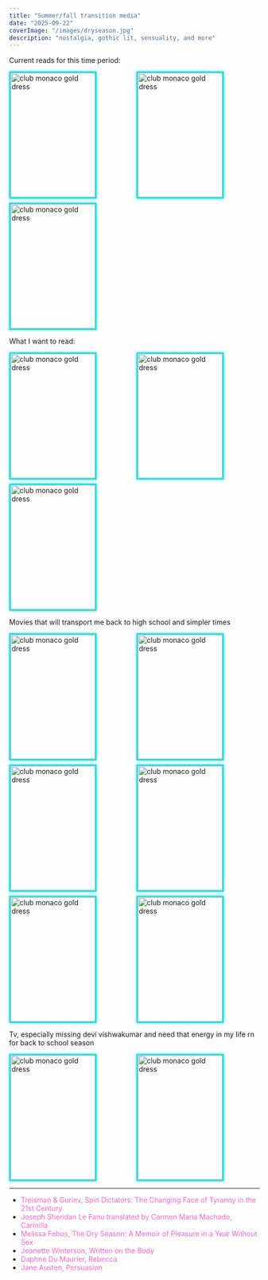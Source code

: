 ```yaml
---
title: "Summer/fall transition media"
date: "2025-09-22"
coverImage: "/images/dryseason.jpg"
description: "nostalgia, gothic lit, sensuality, and more"
---
```

Current reads for this time period:

<div class="image-grid">
  <img src="/images/spindictators.jpg" alt="club monaco gold dress" width="430" />
  <img src="/images/carmilla.jpg" alt="club monaco gold dress" width="200" />
  <img src="/images/dryseason.jpg" alt="club monaco gold dress" width="200" />
</div>

What I want to read:

<div class="image-grid">
  <img src="/images/writtenonthebody.jpg" alt="club monaco gold dress" width="430" />
  <img src="/images/rebecca.jpg" alt="club monaco gold dress" width="430" />
  <img src="/images/persuasion.jpg" alt="club monaco gold dress" width="430" />
</div>

Movies that will transport me back to high school and simpler times

<div class="image-grid">
  <img src="/images/sleepyhollow.jpg" alt="club monaco gold dress" width="430" />
  <img src="/images/crimsonpeak.jpg" alt="club monaco gold dress" width="430" />
  <img src="/images/speak.jpg" alt="club monaco gold dress" width="430" />
  <img src="/images/maryshelley.jpeg" alt="club monaco gold dress" width="430" />
  <img src="/images/phantomoftheopera.jpg" alt="club monaco gold dress" width="430" />
  <img src="/images/whiteoleander.jpg" alt="club monaco gold dress" width="430" />
</div>

Tv, especially missing devi vishwakumar and need that energy in my life rn for back to school season

<div class="image-grid">
  <img src="/images/nhie.jpg" alt="club monaco gold dress" width="430" />
  <img src="/images/twinpeaks.jpg" alt="club monaco gold dress" width="430" />
</div>


---

- [Treisman & Guriev, Spin Dictators: The Changing Face of Tyranny in the 21st Century](https://spindictators.com/)  
- [Joseph Sheridan Le Fanu translated by Carmen Maria Machado, Carmilla](https://www.barnesandnoble.com/w/carmilla-joseph-sheridan-le-fanu/1116753090)  
- [Melissa Febos, The Dry Season: A Memoir of Pleasure in a Year Without Sex](https://www.melissafebos.com/the-dry-season)   
- [Jeanette Winterson, Written on the Body](https://www.goodreads.com/work/quotes/809754-written-on-the-body)   
- [Daphne Du Maurier, Rebecca](https://www.britannica.com/topic/Rebecca-novel)   
- [Jane Austen, Persuasion](https://janeaustens.house/jane-austen/novels/persuasion/)  


<style>
.image-grid {
  display: grid;
  grid-template-columns: repeat(auto-fill, minmax(170px, 1fr));
  gap: 8px;
}

.image-grid img {
  width: 170px;
  height: 250px;
  object-fit: cover;
  border-radius: 1px;
  border: 3px solid #2eddddff; 
  box-shadow: 0 0 5px #2eddddff; 
}

a {
  color: #ff66cc; 
  text-decoration: none; 
  font-weight: normal;
}

a:hover {
  color: #2edddd;
  text-shadow: 0 0 6px #2edddd;
}
</style>

